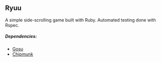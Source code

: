 ## Ryuu
A simple side-scrolling game built with Ruby.
Automated testing done with Rspec.

##### Dependencies:
* [Gosu](https://www.libgosu.org/)
* [Chipmunk](https://github.com/chipmunk-rb/chipmunk)
